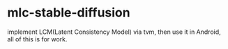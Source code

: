 # mlc-stable-diffusion
implement LCM(Latent Consistency Model) via tvm, then use it in Android, all of this is for work.
